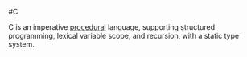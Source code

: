 #C

C is an imperative [procedural](https://en.wikipedia.org/wiki/Procedural_programming) language, supporting structured programming, lexical variable scope, and recursion, with a static type system.